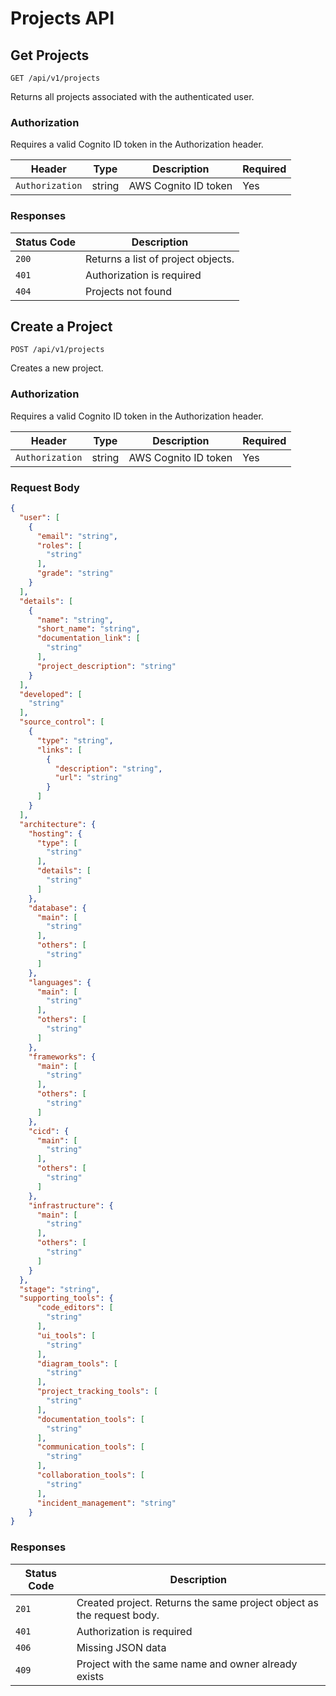 # Projects API

## Get Projects

`GET /api/v1/projects`

Returns all projects associated with the authenticated user.

### Authorization

Requires a valid Cognito ID token in the Authorization header.

| Header | Type | Description | Required |
|-----------|-------------|-------------|-------------|
| `Authorization` | string | AWS Cognito ID token | Yes |

### Responses

| Status Code | Description                             |
|-------------|-----------------------------------------|
| `200`         | Returns a list of project objects. |
| `401`         | Authorization is required               |
| `404`         | Projects not found |

## Create a Project

`POST /api/v1/projects`

Creates a new project.

### Authorization

Requires a valid Cognito ID token in the Authorization header.

| Header | Type | Description | Required |
|-----------|-------------|-------------|-------------|
| `Authorization` | string | AWS Cognito ID token | Yes |

### Request Body

```json
{
  "user": [
    {
      "email": "string",
      "roles": [
        "string"
      ],
      "grade": "string"
    }
  ],
  "details": [
    {
      "name": "string",
      "short_name": "string",
      "documentation_link": [
        "string"
      ],
      "project_description": "string"
    }
  ],
  "developed": [
    "string"
  ],
  "source_control": [
    {
      "type": "string",
      "links": [
        {
          "description": "string",
          "url": "string"
        }
      ]
    }
  ],
  "architecture": {
    "hosting": {
      "type": [
        "string"
      ],
      "details": [
        "string"
      ]
    },
    "database": {
      "main": [
        "string"
      ],
      "others": [
        "string"
      ]
    },
    "languages": {
      "main": [
        "string"
      ],
      "others": [
        "string"
      ]
    },
    "frameworks": {
      "main": [
        "string"
      ],
      "others": [
        "string"
      ]
    },
    "cicd": {
      "main": [
        "string"
      ],
      "others": [
        "string"
      ]
    },
    "infrastructure": {
      "main": [
        "string"
      ],
      "others": [
        "string"
      ]
    }
  },
  "stage": "string",
  "supporting_tools": {
      "code_editors": [
        "string"
      ],
      "ui_tools": [
        "string"
      ],
      "diagram_tools": [
        "string"
      ],
      "project_tracking_tools": [
        "string"
      ],
      "documentation_tools": [
        "string"
      ],
      "communication_tools": [
        "string"
      ],
      "collaboration_tools": [
        "string"
      ],
      "incident_management": "string"
    }
}
```

### Responses

| Status Code | Description                                             |
|-------------|---------------------------------------------------------|
| `201`         | Created project. Returns the same project object as the request body.                                        |
| `401`         | Authorization is required                              |
| `406`         | Missing JSON data                                      |
| `409`         | Project with the same name and owner already exists    |